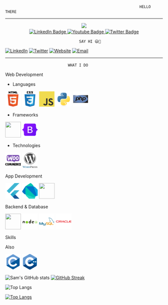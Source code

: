                                                                 HELLO THERE
								
								
							
---
<div id="header" align="center">
  <img src="https://media.giphy.com/media/M9gbBd9nbDrOTu1Mqx/giphy.gif" width="100"/>
  <div id="badges">
	  <a href="https://linkedin.com/in/sam-rasugu/">
	    <img src="https://img.shields.io/badge/LinkedIn-blue?style=for-the-badge&logo=linkedin&logoColor=white" alt="LinkedIn Badge"/>
	  </a>
  <a href="https://twitter.com/samrasugu">
    <img src="https://img.shields.io/badge/YouTube-red?style=for-the-badge&logo=twitter&logoColor=white" alt="Youtube Badge"/>
  </a>
  <a href="https://samrasugu.github.io">
    <img src="https://img.shields.io/badge/Twitter-blue?style=for-the-badge&logo=website&logoColor=white" alt="Twitter Badge"/>
  </a>
  </div>
</div>


								     SAY HI 😃👋
								     
[![LinkedIn](https://img.shields.io/badge/LinkedIn-Sam%20Rasugu-blue)](https://linkedin.com/in/Sam-Rasugu/)   [![Twitter](https://img.shields.io/badge/Twitter-samrasugu-00ACEE)](https://twitter.com/samrasugu) [![Website](https://img.shields.io/badge/-Website-%23318dde)](https://samrasugu.github.io/)    [![Email](https://img.shields.io/badge/-GMAIL-EA4335)](mailto:mokuasamr@gmail.com)


---
								WHAT I DO
Web Development 
- Languages

<img src ="https://raw.githubusercontent.com/devicons/devicon/master/icons/html5/html5-original-wordmark.svg" width="50" height="50"> <img src ="https://raw.githubusercontent.com/devicons/devicon/master/icons/css3/css3-original-wordmark.svg" width="50" height="50"> <img src ="https://raw.githubusercontent.com/devicons/devicon/master/icons/javascript/javascript-original.svg" width="50" height="50"> <img src ="https://raw.githubusercontent.com/devicons/devicon/master/icons/python/python-original.svg" width="50" height="50"> <img src ="https://raw.githubusercontent.com/devicons/devicon/1119b9f84c0290e0f0b38982099a2bd027a48bf1/icons/php/php-original.svg" width="50" height="50">

- Frameworks

<img src ="https://camo.githubusercontent.com/5c92eeb467fd5d2b1ef1c560e3c3c2f758a8d4e03a8136bda7b41a2d3d4a1b59/68747470733a2f2f72656163746e61746976652e6465762f696d672f6865616465725f6c6f676f2e737667" width="50" height="50"> <!--<img src ="https://raw.githubusercontent.com/devicons/devicon/1119b9f84c0290e0f0b38982099a2bd027a48bf1/icons/django/django-plain.svg" width="50" height="50"> -->  <img src ="https://raw.githubusercontent.com/devicons/devicon/1119b9f84c0290e0f0b38982099a2bd027a48bf1/icons/bootstrap/bootstrap-original.svg" width="50" height="50">

- Technologies

<img src ="https://raw.githubusercontent.com/devicons/devicon/1119b9f84c0290e0f0b38982099a2bd027a48bf1/icons/woocommerce/woocommerce-original-wordmark.svg" width="50" height="50"> <img src ="https://raw.githubusercontent.com/devicons/devicon/master/icons/wordpress/wordpress-original.svg" width="50" height="50">


App Development

<img src ="https://raw.githubusercontent.com/devicons/devicon/1119b9f84c0290e0f0b38982099a2bd027a48bf1/icons/flutter/flutter-original.svg" height="50"> <img src ="https://raw.githubusercontent.com/devicons/devicon/master/icons/dart/dart-original.svg" width="50" height="50"> <img src ="https://camo.githubusercontent.com/5c92eeb467fd5d2b1ef1c560e3c3c2f758a8d4e03a8136bda7b41a2d3d4a1b59/68747470733a2f2f72656163746e61746976652e6465762f696d672f6865616465725f6c6f676f2e737667" width="50" height="50">

Backend & Database

<img src="https://camo.githubusercontent.com/dd4b2422ed3bfc9da88c43d18550375c66f9584327dff7ecc19315ce50b96f07/68747470733a2f2f7777772e766563746f726c6f676f2e7a6f6e652f6c6f676f732f66697265626173652f66697265626173652d69636f6e2e737667" height="50" width="50">	<img src="https://raw.githubusercontent.com/devicons/devicon/master/icons/nodejs/nodejs-original-wordmark.svg" height="50" width="50"> 		<img src ="https://raw.githubusercontent.com/devicons/devicon/master/icons/mysql/mysql-original-wordmark.svg" height="50"> 	  <img src ="https://raw.githubusercontent.com/devicons/devicon/1119b9f84c0290e0f0b38982099a2bd027a48bf1/icons/oracle/oracle-original.svg" width="50" height="50">

Skills




Also

<img src ="https://raw.githubusercontent.com/devicons/devicon/master/icons/c/c-original.svg" height="50"> <img src ="https://raw.githubusercontent.com/devicons/devicon/master/icons/cplusplus/cplusplus-original.svg" width="50" height="50">


<!-- Google IT Support Certified -->
<!-- CyberSecurity Certifications -->
<!-- - Acronis -->
<!-- - Wallix -->

<!-- Cloud Certifications -->
<!-- - Acronis -->
<!-- - Oracle -->



<!-- [![Sam's GitHub stats](https://github-readme-stats.vercel.app/api?username=samrasugu&show_icons=true&theme=radical)](https://github.com/samrasugu/github-readme-stats) -->

![Sam's GitHub stats](https://github-readme-stats.vercel.app/api?username=samrasugu&theme=radical&show_icons=true) [![GitHub Streak](https://github-readme-streak-stats.herokuapp.com/?user=samrasugu&theme=radical)](https://git.io/streak-stats)

<!-- [![Top Langs](https://github-readme-stats.vercel.app/api/top-langs/?username=samrasugu&theme=radical)](https://github.com/samrasugu/github-readme-stats) -->

![Top Langs](https://github-readme-stats.vercel.app/api/top-langs/?username=samrasugu&theme=radical)

[![Top Langs](https://github-readme-stats.vercel.app/api/top-langs/?username=samrasugu&layout=compact&theme=vision-friendly-dark)](https://github.com/anuraghazra/github-readme-stats)

<!--START_SECTION:waka--><!--END_SECTION:waka-->

#
